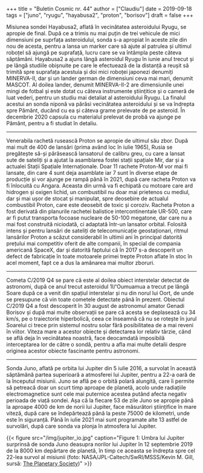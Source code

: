 +++
title = "Buletin Cosmic nr. 44"
author = ["Claudiu"]
date = 2019-09-18
tags = ["juno", "ryugu", "hayabusa2", "proton", "borisov"]
draft = false
+++

Misiunea sondei Hayabusa2, aflată în vecinătatea asteroidului Ryugu, se apropie de final. După ce a trimis nu mai puțin de trei vehicule de mici dimensiuni pe suprfața asteroidului, sonda s-a apropiat în aceste zile din nou de acesta, pentru a lansa un marker care să ajute al patrulea și ultimul roboțel să ajungă pe suprafață, lucru care se va întâmpla peste câteva săptămâni. Hayabusa2 a ajuns lângă asteroidul Ryugu în iunie anul trecut și pe lângă studiile obișnuite pe care le efectuează de la distanță a reușit să trimită spre suprafața acestuia și doi mici roboței japonezi denumiți MINERVA-II, dar și un lander german de dimensiuni ceva mai mari, denumit MASCOT. Al doilea lander, denumit MINERVA-II-2 are dimensiunile unei mingi de fotbal și este dotat cu câteva instrumente științitice și o cameră de luat vederi, pentru un studiu mai detaliat al asteroidului Ryugu. La finalul acestui an sonda niponă va părăsi vecinătatea asteroidului și se va îndrepta spre Pământ, ducând cu ea și câteva grame prelevate de pe asteroid. În decembrie 2020 capsula cu materialul prelevat de probă va ajunge pe Pământ, pentru a fi studiat în detaliu.

---

Venerabila rachetă rusească Proton se apropie de ultimul său zbor. După mai mult de 400 de lansări (prima având loc în  iulie 1965), Rusia se pregătește să-și părăsească lansatorul de calibru greu, cu care a lansat sute de sateliți și a ajutat la asamblarea fostei stații spațiale Mir, dar și a actualei Stații Spațiale Internaționale. Doar 11 rachete Proton-M vor mai fi lansate, din care 4 sunt deja asamblate iar 7 sunt în diverse etape de producție și vor ajunge pe rampă până în 2021, după care racheta Proton va fi înlocuită cu Angara. Aceasta din urmă va fi echipată cu motoare care ard hidrogen și oxigen lichid, un combustibil nu doar mai prietenos cu mediul, dar și mai ușor de stocat și manipulat, spre deosebire de actualul combustibil Proton, care este deosebit de toxic și coroziv. Racheta Proton a fost derivată din planurile rachetei balistice intercontinentale UR-500, care ar fi putut transporta focoase nucleare de 50-100 megatone, dar care nu a mai fost construită niciodată, ci adaptată într-un lansator orbital. Folosită intens și pentru lansări de sateliți de telecomunicație geostaționari, ritmul lansărilor Proton a scăzut considerabil în ultimii ani în principal datorită prețului mai competitiv oferit de alte companii, în special de compania americană SpaceX, dar și datorită faptului că în 2017 s-a descoperit un defect de fabricație în toate motoarele primei trepte Proton aflate în stoc în acel moment, fapt ce a dus la amânarea mai multor zboruri.

---

Cometa C/2019 Q4 se pare că este al doilea obiect interstelar detectat de astronomi, după ce anul trecut asteroidul 1I/ʻOumuamua a trecut pe lângă Soare după ce a venit din spațiul interstelar și nu din norul lui Oort, de unde se presupune că vin toate cometele detectate până în prezent. Obiectul C/2019 Q4 a fost descoperit în 30 august de astronomul amator Genadi Borisov și după mai multe observații se pare că acesta se deplasează cu 34 km/s, pe o traiectorie hiperbolică, ceea ce înseamnă că nu se rotește în jurul Soarelui ci trece prin sistemul nostru solar fără posibilitatea de a mai reveni în viitor. Viteza mare a acestor obiecte și detectarea lor relativ târzie, când se află deja în vecinătatea noastră, face deocamdată imposibilă interceptarea lor de către o sondă, pentru a afla mai multe detalii despre originea acestor obiecte fascinante pentru astronomi.

---

Sonda Juno, aflată pe orbita lui Jupiter din 5 iulie 2016, a survolat în această săptămână partea superioară a atmosferei lui Jupiter, pentru a 22-a oară de la începutul misiunii. Juno se află pe o orbită polară alungită, care îi permite să petreacă doar un scurt timp aproape de planetă, acolo unde radiațiile electromagnetice sunt cele mai puternice acestea putând afecta negativ perioada de viață sondei. Așa că la fiecare 53 de zile Juno se apropie până la aproape 4000 de km de norii lui Jupiter, face măsurători științifice în mare viteză, după care se îndepărtează până la peste 75000 de kilometri, unde este în siguranță. Până în iulie 2021 mai sunt programate alte 13 astfel de survolări, după care sonda va plonja în atmosfera lui Jupiter.

{{< figure src="/img/jupiter_io.jpg" caption="Figure 1: Umbra lui Jupiter surprinsă de sonda Juno deasupra norilor lui Jupiter în 12 septembrie 2019 de la 8000 km depărtare de planetă, în timp ce aceasta se îndrepta spre cel 22-lea survol al misiunii (foto: NASA/JPL-Caltech/SwRI/MSSS/Kevin M. Gill, sursă: [The Planetary Society](http://www.planetary.org/multimedia/space-images/jupiter/ios-shadow-on-jupiter-during.html))" >}}